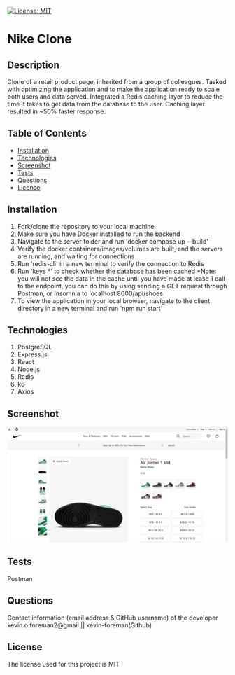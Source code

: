 

[![License: MIT](https://img.shields.io/badge/License-MIT-yellow.svg)](https://opensource.org/licenses/MIT)


# Nike Clone

## Description
Clone of a retail product page, inherited from a group of colleagues. Tasked with optimizing the application and to make the application ready to scale both users and data served. Integrated a Redis caching layer to reduce the time it takes to get data from the database to the user. Caching layer resulted in ~50% faster response.

## Table of Contents
* [Installation](#installation)
* [Technologies](#technologies)
* [Screenshot](#screenshot)
* [Tests](#tests)
* [Questions](#questions)
* [License](#license) 

## Installation
1. Fork/clone the repository to your local machine
2. Make sure you have Docker installed to run the backend
3. Navigate to the server folder and run 'docker compose up --build'
4. Verify the docker containers/images/volumes are built, and the servers are running, and waiting for connections
5. Run 'redis-cli' in a new terminal to verify the connection to Redis
6. Run 'keys *' to check whether the database has been cached *Note: you will not see the data in the cache until you have made at lease 1 call to the endpoint, you can do this by using sending a GET request through Postman, or Insomnia to localhost:8000/api/shoes
7. To view the application in your local browser, navigate to the client directory in a new terminal and run 'npm run start'

## Technologies
1. PostgreSQL
2. Express.js
3. React
4. Node.js
5. Redis
6. k6
7. Axios

## Screenshot
![alt text](/assets/images/nike-clone-screenshot.png)

## Tests
Postman

## Questions
Contact information (email address & GitHub username) of the developer
kevin.o.foreman2@gmail || kevin-foreman(Github)

## License

The license used for this project is MIT

